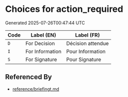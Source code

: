 # Choices for action_required

Generated 2025-07-26T00:47:44 UTC

| Code | Label (EN) | Label (FR) |
|------|------------|------------|
| `D` | For Decision | Décision attendue |
| `I` | For Information | Pour Information |
| `S` | For Signature | Pour Signature |


## Referenced By

- [reference/briefingt.md](../reference/briefingt.md)
